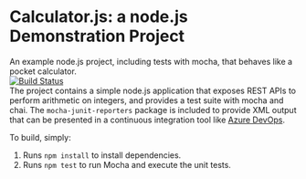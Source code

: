 Calculator.js: a node.js Demonstration Project
==============================================
An example node.js project, including tests with mocha, that behaves like
a pocket calculator.  
[![Build Status](https://dev.azure.com/mattbernard2006/azurepipeline-lab/_apis/build/status/azurelab463.calculator?branchName=master)](https://dev.azure.com/mattbernard2006/azurepipeline-lab/_build/latest?definitionId=2&branchName=master)  
The project contains a simple node.js application that exposes REST APIs
to perform arithmetic on integers, and provides a test suite with mocha
and chai.  The `mocha-junit-reporters` package is included to provide XML
output that can be presented in a continuous integration tool like
[Azure DevOps](https://azure.com/devops).

To build, simply:

1. Runs `npm install` to install dependencies.
2. Runs `npm test` to run Mocha and execute the unit tests.

